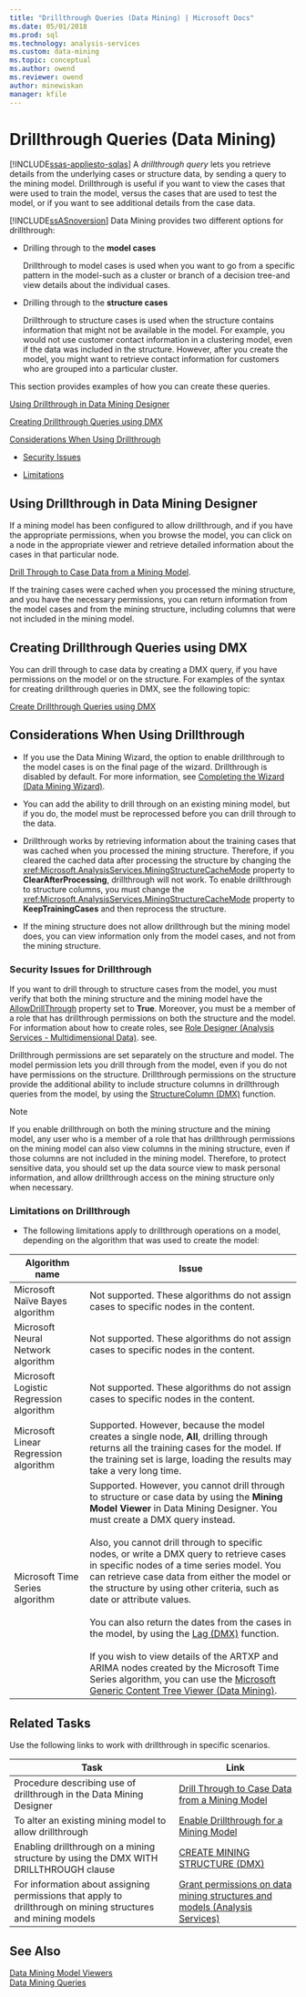 ```yaml
---
title: "Drillthrough Queries (Data Mining) | Microsoft Docs"
ms.date: 05/01/2018
ms.prod: sql
ms.technology: analysis-services
ms.custom: data-mining
ms.topic: conceptual
ms.author: owend
ms.reviewer: owend
author: minewiskan
manager: kfile
---
```

# Drillthrough Queries (Data Mining)
[!INCLUDE[ssas-appliesto-sqlas](../../includes/ssas-appliesto-sqlas.md)]
  A *drillthrough query* lets you retrieve details from the underlying cases or structure data, by sending a query to the mining model. Drillthrough is useful if you want to view the cases that were used to train the model, versus the cases that are used to test the model, or if you want to see additional details from the case data.  
  
 [!INCLUDE[ssASnoversion](../../includes/ssasnoversion-md.md)] Data Mining provides two different options for drillthrough:  
  
-   Drilling through to the **model cases**  
  
     Drillthrough to model cases is used when you want to go from a specific pattern in the model-such as a cluster or branch of a decision tree-and view details about the individual cases.  
  
-   Drilling through to the **structure cases**  
  
     Drillthrough to structure cases is used when the structure contains information that might not be available in the model. For example, you would not use customer contact information in a clustering model, even if the data was included in the structure. However, after you create the model, you might want to retrieve contact information for customers who are grouped into a particular cluster.  
  
 This section provides examples of how you can create these queries.  
  
 [Using Drillthrough in Data Mining Designer](#bkmk_Designer)  
  
 [Creating Drillthrough Queries using DMX](#bkmk_DMX)  
  
 [Considerations When Using Drillthrough](#bkmk_Considerations)  
  
-   [Security Issues](#bkmk_Security)  
  
-   [Limitations](#bkmk_Limits)  
  
##  <a name="bkmk_Designer"></a> Using Drillthrough in Data Mining Designer  
 If a mining model has been configured to allow drillthrough, and if you have the appropriate permissions, when you browse the model, you can click on a node in the appropriate viewer and retrieve detailed information about the cases in that particular node.  
  
 [Drill Through to Case Data from a Mining Model](../../analysis-services/data-mining/drill-through-to-case-data-from-a-mining-model.md).  
  
 If the training cases were cached when you processed the mining structure, and you have the necessary permissions, you can return information from the model cases and from the mining structure, including columns that were not included in the mining model.  
  
##  <a name="bkmk_DMX"></a> Creating Drillthrough Queries using DMX  
 You can drill through to case data by creating a DMX query, if you have permissions on the model or on the structure. For examples of the syntax for creating drillthrough queries in DMX, see the following topic:  
  
 [Create Drillthrough Queries using DMX](../../analysis-services/data-mining/create-drillthrough-queries-using-dmx.md)  
  
##  <a name="bkmk_Considerations"></a> Considerations When Using Drillthrough  
  
-   If you use the Data Mining Wizard, the option to enable drillthrough to the model cases is on the final page of the wizard. Drillthrough is disabled by default. For more information, see [Completing the Wizard &#40;Data Mining Wizard&#41;](https://msdn.microsoft.com/library/6aef1548-35eb-42fd-ae87-63650a79eda1).  
  
-   You can add the ability to drill through on an existing mining model, but if you do, the model must be reprocessed before you can drill through to the data.  
  
-   Drillthrough works by retrieving information about the training cases that was cached when you processed the mining structure. Therefore, if you cleared the cached data after processing the structure by changing the <xref:Microsoft.AnalysisServices.MiningStructureCacheMode> property to **ClearAfterProcessing**, drillthrough will not work. To enable drillthrough to structure columns, you must change the <xref:Microsoft.AnalysisServices.MiningStructureCacheMode> property to **KeepTrainingCases** and then reprocess the structure.  
  
-   If the mining structure does not allow drillthrough but the mining model does, you can view information only from the model cases, and not from the mining structure.  
  
###  <a name="bkmk_Security"></a> Security Issues for Drillthrough  
 If you want to drill through to structure cases from the model, you must verify that both the mining structure and the mining model have the [AllowDrillThrough](https://docs.microsoft.com/bi-reference/assl/properties/allowdrillthrough-element-assl) property set to **True**. Moreover, you must be a member of a role that has drillthrough permissions on both the structure and the model. For information about how to create roles, see [Role Designer &#40;Analysis Services - Multidimensional Data&#41;](https://msdn.microsoft.com/library/e8ba42db-0565-4d68-b3ab-0c63d8d07192). see.  
  
 Drillthrough permissions are set separately on the structure and model. The model permission lets you drill through from the model, even if you do not have permissions on the structure. Drillthrough permissions on the structure provide the additional ability to include structure columns in drillthrough queries from the model, by using the [StructureColumn &#40;DMX&#41;](../../dmx/structurecolumn-dmx.md) function.  
  
> [!NOTE]  
>  If you enable drillthrough on both the mining structure and the mining model, any user who is a member of a role that has drillthrough permissions on the mining model can also view columns in the mining structure, even if those columns are not included in the mining model. Therefore, to protect sensitive data, you should set up the data source view to mask personal information, and allow drillthrough access on the mining structure only when necessary.  
  
###  <a name="bkmk_Limits"></a> Limitations on Drillthrough  
  
-   The following limitations apply to drillthrough operations on a model, depending on the algorithm that was used to create the model:  
  
|Algorithm name|Issue|  
|--------------------|-----------|  
|Microsoft Naïve Bayes algorithm|Not supported. These algorithms do not assign cases to specific nodes in the content.|  
|Microsoft Neural Network algorithm|Not supported. These algorithms do not assign cases to specific nodes in the content.|  
|Microsoft Logistic Regression algorithm|Not supported. These algorithms do not assign cases to specific nodes in the content.|  
|Microsoft Linear Regression algorithm|Supported. However, because the model creates a single node, **All**, drilling through returns all the training cases for the model. If the training set is large, loading the results may take a very long time.|  
|Microsoft Time Series algorithm|Supported. However, you cannot drill through to structure or case data by using the **Mining Model Viewer** in Data Mining Designer. You must create a DMX query instead.<br /><br /> Also, you cannot drill through to specific nodes, or write a DMX query to retrieve cases in specific nodes of a time series model. You can retrieve case data from either the model or the structure by using other criteria, such as date or attribute values.<br /><br /> You can also return the dates from the cases in the model, by using the [Lag &#40;DMX&#41;](../../dmx/lag-dmx.md) function.<br /><br /> If you wish to view details of the ARTXP and ARIMA nodes created by the Microsoft Time Series algorithm, you can use the [Microsoft Generic Content Tree Viewer &#40;Data Mining&#41;](https://msdn.microsoft.com/library/751b4393-f6fd-48c1-bcef-bdca589ce34c).|  
  
##  <a name="bkmk_Tasks"></a> Related Tasks  
 Use the following links to work with drillthrough in specific scenarios.  
  
|Task|Link|  
|----------|----------|  
|Procedure describing use of drillthrough in the Data Mining Designer|[Drill Through to Case Data from a Mining Model](../../analysis-services/data-mining/drill-through-to-case-data-from-a-mining-model.md)|  
|To alter an existing mining model to allow drillthrough|[Enable Drillthrough for a Mining Model](../../analysis-services/data-mining/enable-drillthrough-for-a-mining-model.md)|  
|Enabling drillthrough on a mining structure by using the DMX WITH DRILLTHROUGH clause|[CREATE MINING STRUCTURE &#40;DMX&#41;](../../dmx/create-mining-structure-dmx.md)|  
|For information about assigning permissions that apply to drillthrough on mining structures and mining models|[Grant permissions on data mining structures and models &#40;Analysis Services&#41;](../../analysis-services/multidimensional-models/grant-permissions-on-data-mining-structures-and-models-analysis-services.md)|  
  
## See Also  
 [Data Mining Model Viewers](../../analysis-services/data-mining/data-mining-model-viewers.md)   
 [Data Mining Queries](../../analysis-services/data-mining/data-mining-queries.md)  
  
  
